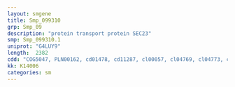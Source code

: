 ```yaml
---
layout: smgene
title: Smp_099310
grp: Smp_09
description: "protein transport protein SEC23"
smp: Smp_099310.1
uniprot: "G4LUY9"
length:  2382
cdd: "COG5047, PLN00162, cd01478, cd11287, cl00057, cl04769, cl04773, cl06871, cl15697, pfam00626, pfam04810, pfam04811, pfam04815, pfam08033"
kk: K14006
categories: sm
---
```

